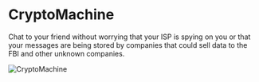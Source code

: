 # CryptoMachine

Chat to your friend without worrying that your ISP is spying on you or that your messages are being stored by companies that could sell data to the FBI and other unknown companies.

![CryptoMachine](https://i.imgur.com/kaaQxqC.png)
